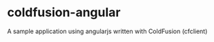 coldfusion-angular
==================

A sample application using angularjs written with ColdFusion (cfclient)
